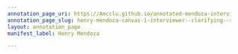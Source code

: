 ```yaml
---
annotation_page_uri: https://Amcclu.github.io/annotated-mendoza-interview/annotations/henry-mendoza-canvas-1-interviewer--clarifying--specific-questions.json
annotation_page_slug: henry-mendoza-canvas-1-interviewer--clarifying--specific-questions
layout: annotation_page
manifest_label: Henry Mendoza

---
```

